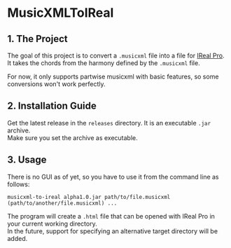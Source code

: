 <h1>MusicXMLToIReal</h1>

<h2>1. The Project</h2>

The goal of this project is to convert a <code>.musicxml</code> file into a file for [IReal Pro](https://www.irealpro.com/).
It takes the chords from the harmony defined by the <code>.musicxml</code> file.

For now, it only supports partwise musicxml with basic features, so some conversions won't work perfectly.

<h2>2. Installation Guide</h2>

Get the latest release in the <code>releases</code> directory. It is an executable <code>.jar</code> archive.<br>
Make sure you set the archive as executable.

<h2>3. Usage</h2>

There is no GUI as of yet, so you have to use it from the command line as follows:
    
    musicxml-to-ireal alpha1.0.jar path/to/file.musicxml (path/to/another/file.musicxml) ...

The program will create a <code>.html</code> file that can be opened with IReal Pro in your current working directory.<br>
In the future, support for specifying an alternative target directory will be added.
